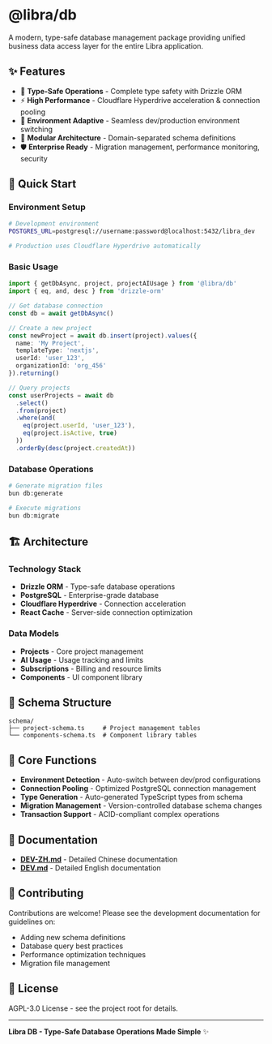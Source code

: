 # @libra/db

A modern, type-safe database management package providing unified business data access layer for the entire Libra application.

## ✨ Features

- 🎯 **Type-Safe Operations** - Complete type safety with Drizzle ORM
- ⚡ **High Performance** - Cloudflare Hyperdrive acceleration & connection pooling
- 🔄 **Environment Adaptive** - Seamless dev/production environment switching
- 🧩 **Modular Architecture** - Domain-separated schema definitions
- 🛡️ **Enterprise Ready** - Migration management, performance monitoring, security

## 🚀 Quick Start

### Environment Setup

```bash
# Development environment
POSTGRES_URL=postgresql://username:password@localhost:5432/libra_dev

# Production uses Cloudflare Hyperdrive automatically
```

### Basic Usage

```typescript
import { getDbAsync, project, projectAIUsage } from '@libra/db'
import { eq, and, desc } from 'drizzle-orm'

// Get database connection
const db = await getDbAsync()

// Create a new project
const newProject = await db.insert(project).values({
  name: 'My Project',
  templateType: 'nextjs',
  userId: 'user_123',
  organizationId: 'org_456'
}).returning()

// Query projects
const userProjects = await db
  .select()
  .from(project)
  .where(and(
    eq(project.userId, 'user_123'),
    eq(project.isActive, true)
  ))
  .orderBy(desc(project.createdAt))
```

### Database Operations

```bash
# Generate migration files
bun db:generate

# Execute migrations
bun db:migrate
```

## 🏗️ Architecture

### Technology Stack
- **Drizzle ORM** - Type-safe database operations
- **PostgreSQL** - Enterprise-grade database
- **Cloudflare Hyperdrive** - Connection acceleration
- **React Cache** - Server-side connection optimization

### Data Models
- **Projects** - Core project management
- **AI Usage** - Usage tracking and limits
- **Subscriptions** - Billing and resource limits
- **Components** - UI component library

## 📁 Schema Structure

```
schema/
├── project-schema.ts     # Project management tables
└── components-schema.ts  # Component library tables
```

## 🔧 Core Functions

- **Environment Detection** - Auto-switch between dev/prod configurations
- **Connection Pooling** - Optimized PostgreSQL connection management
- **Type Generation** - Auto-generated TypeScript types from schema
- **Migration Management** - Version-controlled database schema changes
- **Transaction Support** - ACID-compliant complex operations

## 📖 Documentation

- **[DEV-ZH.md](DEV_ZH.md)** - Detailed Chinese documentation
- **[DEV.md](./DEV.md)** - Detailed English documentation

## 🤝 Contributing

Contributions are welcome! Please see the development documentation for guidelines on:

- Adding new schema definitions
- Database query best practices
- Performance optimization techniques
- Migration file management

## 📄 License

AGPL-3.0 License - see the project root for details.

---

**Libra DB - Type-Safe Database Operations Made Simple** ✨ 